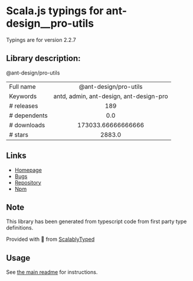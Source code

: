 
# Scala.js typings for ant-design__pro-utils

Typings are for version 2.2.7

## Library description:
@ant-design/pro-utils

|                    |                 |
| ------------------ | :-------------: |
| Full name          | @ant-design/pro-utils |
| Keywords           | antd, admin, ant-design, ant-design-pro |
| # releases         | 189 |
| # dependents       | 0.0 |
| # downloads        | 173033.66666666666 |
| # stars            | 2883.0 |

## Links
- [Homepage](https://github.com/ant-design/pro-components/tree/master/packages/utils#readme)
- [Bugs](http://github.com/umijs/plugins/issues)
- [Repository](https://github.com/ant-design/pro-components)
- [Npm](https://www.npmjs.com/package/%40ant-design%2Fpro-utils)
    


## Note
This library has been generated from typescript code from first party type definitions.

Provided with :purple_heart: from [ScalablyTyped](https://github.com/oyvindberg/ScalablyTyped)

## Usage
See [the main readme](../../readme.md) for instructions.


